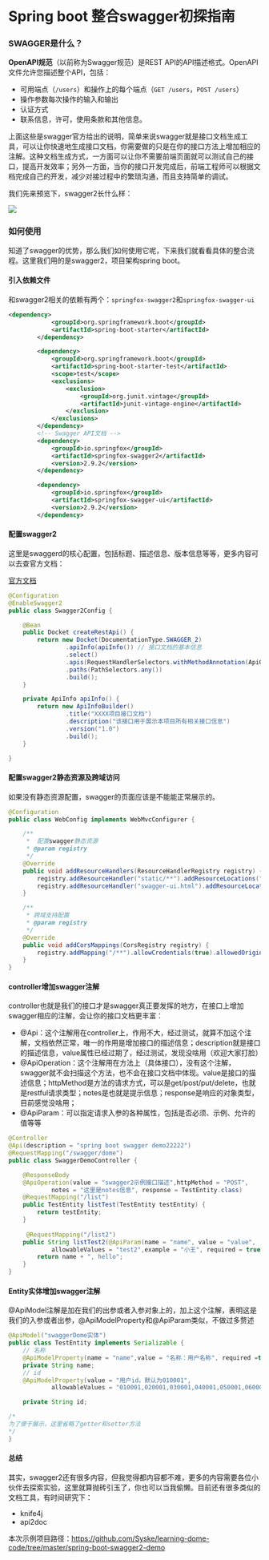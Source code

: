 # Spring boot 整合swagger初探指南

### SWAGGER是什么？

**OpenAPI规范**（以前称为Swagger规范）是REST API的API描述格式。OpenAPI文件允许您描述整个API，包括：

- 可用端点（`/users`）和操作上的每个端点（`GET /users`，`POST /users`）
- 操作参数每次操作的输入和输出
- 认证方式
- 联系信息，许可，使用条款和其他信息。

上面这些是swagger官方给出的说明，简单来说swagger就是接口文档生成工具，可以让你快速地生成接口文档，你需要做的只是在你的接口方法上增加相应的注解。这种文档生成方式，一方面可以让你不需要前端页面就可以测试自己的接口，提高开发效率；另外一方面，当你的接口开发完成后，前端工程师可以根据文档完成自己的开发，减少对接过程中的繁琐沟通，而且支持简单的调试。

我们先来预览下，swagger2长什么样：

![](https://syske-pic-bed.oss-cn-hangzhou.aliyuncs.com/imgs/images/20200513222212.png)

### 如何使用

知道了swagger的优势，那么我们如何使用它呢，下来我们就看看具体的整合流程。这里我们用的是swagger2，项目架构spring boot。

#### 引入依赖文件

和swagger2相关的依赖有两个：`springfox-swagger2`和`springfox-swagger-ui`

```xml
<dependency>
            <groupId>org.springframework.boot</groupId>
            <artifactId>spring-boot-starter</artifactId>
        </dependency>

        <dependency>
            <groupId>org.springframework.boot</groupId>
            <artifactId>spring-boot-starter-test</artifactId>
            <scope>test</scope>
            <exclusions>
                <exclusion>
                    <groupId>org.junit.vintage</groupId>
                    <artifactId>junit-vintage-engine</artifactId>
                </exclusion>
            </exclusions>
        </dependency>
        <!-- Swagger API文档 -->
        <dependency>
            <groupId>io.springfox</groupId>
            <artifactId>springfox-swagger2</artifactId>
            <version>2.9.2</version>
        </dependency>

        <dependency>
            <groupId>io.springfox</groupId>
            <artifactId>springfox-swagger-ui</artifactId>
            <version>2.9.2</version>
        </dependency>
```

#### 配置swagger2

这里是swaggerd的核心配置，包括标题、描述信息、版本信息等等，更多内容可以去查官方文档：

[官方文档](https://swagger.io/docs/specification/2-0/basic-structure/)

```java
@Configuration
@EnableSwagger2
public class Swagger2Config {

    @Bean
    public Docket createRestApi() {
        return new Docket(DocumentationType.SWAGGER_2)
                .apiInfo(apiInfo()) // 接口文档的基本信息
                .select()
                .apis(RequestHandlerSelectors.withMethodAnnotation(ApiOperation.class))
                .paths(PathSelectors.any())
                .build();
    }

    private ApiInfo apiInfo() {
        return new ApiInfoBuilder()
                .title("XXXX项目接口文档")
                .description("该接口用于展示本项目所有相关接口信息")
                .version("1.0")
                .build();
    }

}
```

#### 配置swagger2静态资源及跨域访问

如果没有静态资源配置，swagger的页面应该是不能能正常展示的。

```java
@Configuration
public class WebConfig implements WebMvcConfigurer {

    /**
     *  配置swagger静态资源
     * @param registry
     */
    @Override
    public void addResourceHandlers(ResourceHandlerRegistry registry) {
        registry.addResourceHandler("static/**").addResourceLocations("/static/");
        registry.addResourceHandler("swagger-ui.html").addResourceLocations("classpath:/META-INF/resources/");
    }

    /**
     * 跨域支持配置
     * @param registry
     */
    @Override
    public void addCorsMappings(CorsRegistry registry) {
        registry.addMapping("/**").allowCredentials(true).allowedOrigins("*").allowedMethods("GET", "PUT", "DELETE", "POST", "OPTIONS").maxAge(3600);
    }
}
```

#### controller增加swagger注解

controller也就是我们的接口才是swagger真正要发挥的地方，在接口上增加swagger相应的注解，会让你的接口文档更丰富：

- @Api：这个注解用在controller上，作用不大，经过测试，就算不加这个注解，文档依然正常，唯一的作用是增加接口的描述信息；description就是接口的描述信息，value属性已经过期了，经过测试，发现没啥用（欢迎大家打脸）
- @ApiOperation：这个注解用在方法上（具体接口），没有这个注解，swagger就不会扫描这个方法，也不会在接口文档中体现。value是接口的描述信息；httpMethod是方法的请求方式，可以是get/post/put/delete，也就是restful请求类型；notes是也就是提示信息；response是响应的对象类型，目前感觉没啥用；
- @ApiParam：可以指定请求入参的各种属性，包括是否必须、示例、允许的值等等

```java
@Controller
@Api(description = "spring boot swagger demo22222")
@RequestMapping("/swagger/dome")
public class SwaggerDemoController {

    @ResponseBody
    @ApiOperation(value = "swagger2示例接口描述",httpMethod = "POST",
            notes = "这里是notes信息", response = TestEntity.class)
    @RequestMapping("/list")
    public TestEntity listTest(TestEntity testEntity) {
        return testEntity;
    }
    
     @RequestMapping("/list2")
    public String listTest2(@ApiParam(name = "name", value = "value",
            allowableValues = "test2",example = "小王", required = true) String name) {
        return name + ", hello";
    }
}
```

#### Entity实体增加swagger注解

@ApiModel注解是加在我们的出参或者入参对象上的，加上这个注解，表明这是我们的入参或者出参，@ApiModelProperty和@ApiParam类似，不做过多赘述

```java
@ApiModel("swaggerDome实体")
public class TestEntity implements Serializable {
    // 名称
    @ApiModelProperty(name = "name",value = "名称：用户名称", required =true, notes = "这个是提示信息")
    private String name;
    // id
    @ApiModelProperty(value = "用户id，默认为010001",
            allowableValues = "010001,020001,030001,040001,050001,060001,070001,080001,090001,100001,110001,120001,990001")

    private String id;

/*
为了便于展示，这里省略了getter和setter方法
*/
}
```

#### 总结

其实，swagger2还有很多内容，但我觉得都内容都不难，更多的内容需要各位小伙伴去探索实验，这里就算抛砖引玉了，你也可以当我偷懒。目前还有很多类似的文档工具，有时间研究下：

- knife4j
- api2doc

本次示例项目路径：https://github.com/Syske/learning-dome-code/tree/master/spring-boot-swagger2-demo